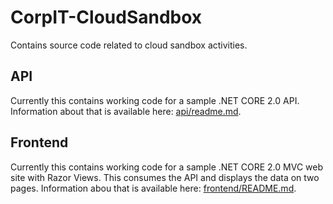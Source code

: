 # CorpIT-CloudSandbox
Contains source code related to cloud sandbox activities.

## API
Currently this contains working code for a sample .NET CORE 2.0 API. Information about that is available here: [api/readme.md](api/readme.md).

## Frontend
Currently this contains working code for a sample .NET CORE 2.0 MVC web site with Razor Views. This consumes the API and displays the data on two pages. Information abou that is available here: [frontend/README.md](frontend/README.md). 
